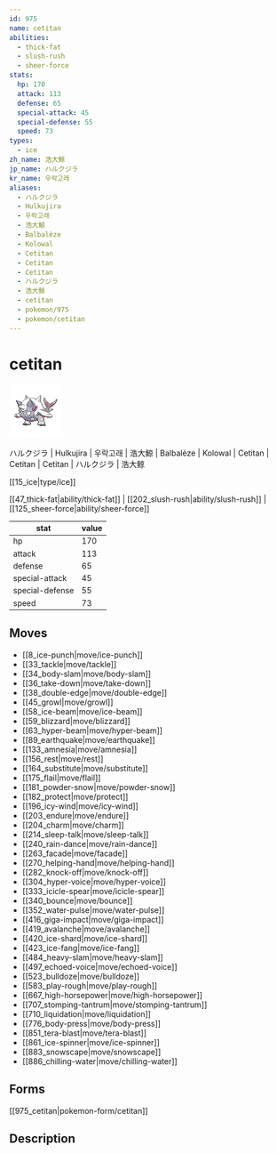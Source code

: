```yaml
---
id: 975
name: cetitan
abilities:
  - thick-fat
  - slush-rush
  - sheer-force
stats:
  hp: 170
  attack: 113
  defense: 65
  special-attack: 45
  special-defense: 55
  speed: 73
types:
  - ice
zh_name: 浩大鲸
jp_name: ハルクジラ
kr_name: 우락고래
aliases:
  - ハルクジラ
  - Hulkujira
  - 우락고래
  - 浩大鯨
  - Balbalèze
  - Kolowal
  - Cetitan
  - Cetitan
  - Cetitan
  - ハルクジラ
  - 浩大鲸
  - cetitan
  - pokemon/975
  - pokemon/cetitan
---
```

# cetitan

![](https://raw.githubusercontent.com/PokeAPI/sprites/master/sprites/pokemon/975.png)

ハルクジラ | Hulkujira | 우락고래 | 浩大鯨 | Balbalèze | Kolowal | Cetitan | Cetitan | Cetitan | ハルクジラ | 浩大鲸

[[15_ice|type/ice]]

[[47_thick-fat|ability/thick-fat]] | [[202_slush-rush|ability/slush-rush]] | [[125_sheer-force|ability/sheer-force]]

|stat|value|
|---|---|
|hp|170|
|attack|113|
|defense|65|
|special-attack|45|
|special-defense|55|
|speed|73|


## Moves

- [[8_ice-punch|move/ice-punch]]
- [[33_tackle|move/tackle]]
- [[34_body-slam|move/body-slam]]
- [[36_take-down|move/take-down]]
- [[38_double-edge|move/double-edge]]
- [[45_growl|move/growl]]
- [[58_ice-beam|move/ice-beam]]
- [[59_blizzard|move/blizzard]]
- [[63_hyper-beam|move/hyper-beam]]
- [[89_earthquake|move/earthquake]]
- [[133_amnesia|move/amnesia]]
- [[156_rest|move/rest]]
- [[164_substitute|move/substitute]]
- [[175_flail|move/flail]]
- [[181_powder-snow|move/powder-snow]]
- [[182_protect|move/protect]]
- [[196_icy-wind|move/icy-wind]]
- [[203_endure|move/endure]]
- [[204_charm|move/charm]]
- [[214_sleep-talk|move/sleep-talk]]
- [[240_rain-dance|move/rain-dance]]
- [[263_facade|move/facade]]
- [[270_helping-hand|move/helping-hand]]
- [[282_knock-off|move/knock-off]]
- [[304_hyper-voice|move/hyper-voice]]
- [[333_icicle-spear|move/icicle-spear]]
- [[340_bounce|move/bounce]]
- [[352_water-pulse|move/water-pulse]]
- [[416_giga-impact|move/giga-impact]]
- [[419_avalanche|move/avalanche]]
- [[420_ice-shard|move/ice-shard]]
- [[423_ice-fang|move/ice-fang]]
- [[484_heavy-slam|move/heavy-slam]]
- [[497_echoed-voice|move/echoed-voice]]
- [[523_bulldoze|move/bulldoze]]
- [[583_play-rough|move/play-rough]]
- [[667_high-horsepower|move/high-horsepower]]
- [[707_stomping-tantrum|move/stomping-tantrum]]
- [[710_liquidation|move/liquidation]]
- [[776_body-press|move/body-press]]
- [[851_tera-blast|move/tera-blast]]
- [[861_ice-spinner|move/ice-spinner]]
- [[883_snowscape|move/snowscape]]
- [[886_chilling-water|move/chilling-water]]

## Forms



[[975_cetitan|pokemon-form/cetitan]]

## Description



